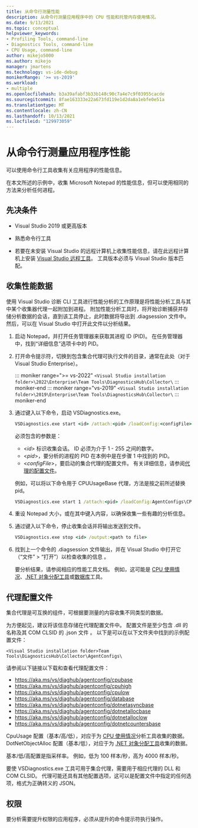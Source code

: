 ```yaml
---
title: 从命令行测量性能
description: 从命令行测量应用程序中的 CPU 性能和托管内存使用情况。
ms.date: 9/13/2021
ms.topic: conceptual
helpviewer_keywords:
- Profiling Tools, command-line
- Diagnostics Tools, command-line
- CPU Usage, command-line
author: mikejo5000
ms.author: mikejo
manager: jmartens
ms.technology: vs-ide-debug
monikerRange: '>= vs-2019'
ms.workload:
- multiple
ms.openlocfilehash: b3a39afabf3b33b148c90c7a4e7c9f03955cacde
ms.sourcegitcommit: 8fae163333e22a673fd119e1d2da8a1ebfe0e51a
ms.translationtype: MT
ms.contentlocale: zh-CN
ms.lasthandoff: 10/13/2021
ms.locfileid: "129973059"
---
```

# <a name="measure-application-performance-from-the-command-line"></a>从命令行测量应用程序性能

可以使用命令行工具收集有关应用程序的性能信息。

在本文所述的示例中，收集 Microsoft Notepad 的性能信息，但可以使用相同的方法来分析任何进程。

## <a name="prerequisites"></a>先决条件

* Visual Studio 2019 或更高版本

* 熟悉命令行工具

* 若要在未安装 Visual Studio 的远程计算机上收集性能信息，请在此远程计算机上安装 [Visual Studio 远程工具](https://visualstudio.microsoft.com/downloads#remote-tools-for-visual-studio-2019)。 工具版本必须与 Visual Studio 版本匹配。

## <a name="collect-performance-data"></a>收集性能数据

使用 Visual Studio 诊断 CLI 工具进行性能分析的工作原理是将性能分析工具与其中某个收集器代理一起附加到进程。 附加性能分析工具时，将开始诊断捕获并存储分析数据的会话，直到该工具停止，此时数据将导出到 .diagsession 文件中。 然后，可以在 Visual Studio 中打开此文件以分析结果。

1. 启动 Notepad，并打开任务管理器来获取其进程 ID (PID)。 在任务管理器中，找到“详细信息”选项卡中的 PID。

1. 打开命令提示符，切换到包含集合代理可执行文件的目录，通常在此处（对于 Visual Studio Enterprise）。

   ::: moniker range=">= vs-2022"
   ```<Visual Studio installation folder>\2022\Enterprise\Team Tools\DiagnosticsHub\Collector\```
   ::: moniker-end
   ::: moniker range="vs-2019"
   ```<Visual Studio installation folder>\2019\Enterprise\Team Tools\DiagnosticsHub\Collector\```
   ::: moniker-end

1. 通过键入以下命令，启动 VSDiagnostics.exe。

   ```cmd
   VSDiagnostics.exe start <id> /attach:<pid> /loadConfig:<configFile>
   ```

   必须包含的参数是：

   * \<*id*> 标识收集会话。 ID 必须为介于 1 - 255 之间的数字。
   * \<*pid*>，要分析的进程的 PID 在本例中是在步骤 1 中找到的 PID。
   * \<*configFile*>，要启动的集合代理的配置文件。 有关详细信息，请参阅[代理的配置文件](#config_file)。

   例如，可以将以下命令用于 CPUUsageBase 代理，方法是按之前所述替换 pid。

   ```cmd
   VSDiagnostics.exe start 1 /attach:<pid> /loadConfig:AgentConfigs\CPUUsageLow.json
   ```

1. 重设 Notepad 大小，或在其中键入内容，以确保收集一些有趣的分析信息。

1. 通过键入以下命令，停止收集会话并将输出发送到文件。

   ```cmd
   VSDiagnostics.exe stop <id> /output:<path to file>
   ```

1. 找到上一个命令的 .diagsession 文件输出，并在 Visual Studio 中打开它（“文件” > “打开”）以检查收集的信息 。

   要分析结果，请参阅相应的性能工具文档。 例如，这可能是 [CPU 使用情况](../profiling/cpu-usage.md)、[.NET 对象分配工具](../profiling/dotnet-alloc-tool.md)或[数据库](../profiling/analyze-database.md)工具。

## <a name="agent-configuration-files"></a><a name="config_file"></a> 代理配置文件

集合代理是可互换的组件，可根据要测量的内容收集不同类型的数据。

为方便起见，建议将该信息存储在代理配置文件中。 配置文件是至少包含 .dll 的名称及其 COM CLSID 的 .json 文件 。 以下是可以在以下文件夹中找到的示例配置文件：

```<Visual Studio installation folder>Team Tools\DiagnosticsHub\Collector\AgentConfigs\```

请参阅以下链接以下载和查看代理配置文件：

- https://aka.ms/vs/diaghub/agentconfig/cpubase
- https://aka.ms/vs/diaghub/agentconfig/cpuhigh
- https://aka.ms/vs/diaghub/agentconfig/cpulow
- https://aka.ms/vs/diaghub/agentconfig/database
- https://aka.ms/vs/diaghub/agentconfig/dotnetasyncbase
- https://aka.ms/vs/diaghub/agentconfig/dotnetallocbase
- https://aka.ms/vs/diaghub/agentconfig/dotnetalloclow
- https://aka.ms/vs/diaghub/agentconfig/dotnetcountersbase

CpuUsage 配置（基本/高/低），对应于为 [CPU 使用情况](../profiling/cpu-usage.md)分析工具收集的数据。
DotNetObjectAlloc 配置（基本/低），对应于为 [.NET 对象分配工具](../profiling/dotnet-alloc-tool.md)收集的数据。

基本/低/高配置是指采样率。 例如，低为 100 样本/秒，高为 4000 样本/秒。

要使 VSDiagnostics.exe 工具可用于集合代理，需要用于相应代理的 DLL 和 COM CLSID。 代理可能还具有其他配置选项，这可以是配置文件中指定的任何选项，格式为正确转义的 JSON。

## <a name="permissions"></a>权限

要分析需要提升权限的应用程序，必须从提升的命令提示符执行操作。
